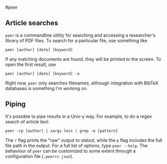 #peer

## Article searches

`peer` is a commandline utility for searching and accessing a researcher's
library of PDF files. To search for a particular file, use something like

    peer [author] [date] [keyword]

If any matching documents are found, they will be printed to the screen. To open
the first result, use

    peer [author] [date] [keyword] -o

Right now, `peer` only searches filenames, although integration with BibTeX
databases is something I'm working on.

## Piping

It's possible to pipe results in a Unix-y way. For example, to do a regex search
of article text:

    peer -rp [author] | xargs less | grep -e [pattern]

The `r` flag prints the "raw" output to _stdout_, while the `p` flag includes
the full file path in the output. For a full list of options, type `peer
--help`. The behaviour of `peer` can be customized to some extent through a
configuration file (`.peerrc.json`).

